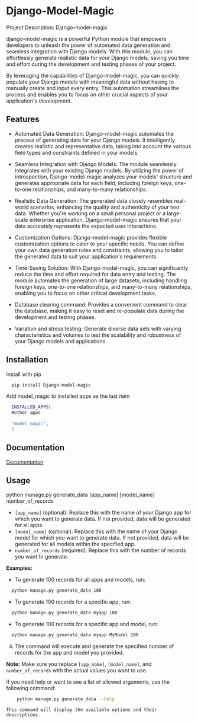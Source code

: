 # Django-Model-Magic

Project Description: Django-model-magic

django-model-magic is a powerful Python module that empowers developers to unleash the power of automated data generation and seamless integration with Django models. With this module, you can effortlessly generate realistic data for your Django models, saving you time and effort during the development and testing phases of your project.

By leveraging the capabilities of Django-model-magic, you can quickly populate your Django models with meaningful data without having to manually create and input every entry. This automation streamlines the process and enables you to focus on other crucial aspects of your application's development.

## Features

- Automated Data Generation: Django-model-magic automates the process of generating data for your Django models. It intelligently creates realistic and representative data, taking into account the various field types and constraints defined in your models.

- Seamless Integration with Django Models: The module seamlessly integrates with your existing Django models. By utilizing the power of introspection, Django-model-magic analyzes your models' structure and generates appropriate data for each field, including foreign keys, one-to-one relationships, and many-to-many relationships.

- Realistic Data Generation: The generated data closely resembles real-world scenarios, enhancing the quality and authenticity of your test data. Whether you're working on a small personal project or a large-scale enterprise application, Django-model-magic ensures that your data accurately represents the expected user interactions.

- Customization Options: Django-model-magic provides flexible customization options to cater to your specific needs. You can define your own data generation rules and constraints, allowing you to tailor the generated data to suit your application's requirements.

- Time-Saving Solution: With Django-model-magic, you can significantly reduce the time and effort required for data entry and testing. The module automates the generation of large datasets, including handling foreign keys, one-to-one relationships, and many-to-many relationships, enabling you to focus on other critical development tasks.

- Database clearing command: Provides a convenient command to clear the database, making it easy to reset and re-populate data during the development and testing phases.

- Variation and stress testing: Generate diverse data sets with varying characteristics and volumes to test the scalability and robustness of your Django models and applications.

## Installation

Install with pip

```bash
  pip install Django-model-magic
```

Add model_magic  to installed apps as the last item

```bash
  INSTALLED_APPS[
  #other apps
  
  "model_magic",
  ]
```


## Documentation

[Documentation](https://django-model-magic.readthedocs.io/en/latest/introduction.html)

## Usage
python manage.py generate_data [app_name] [model_name] number_of_records

- `[app_name]` (optional): Replace this with the name of your Django app for which you want to generate data. If not provided, data will be generated for all apps.
- `[model_name]` (optional): Replace this with the name of your Django model for which you want to generate data. If not provided, data will be generated for all models within the specified app.
- `number_of_records` (required): Replace this with the number of records you want to generate.

**Examples:**

- To generate 100 records for all apps and models, run:

```bash
  python manage.py generate_data 100
```

- To generate 100 records for a specific app, run:

```bash
  python manage.py generate_data myapp 100
```

- To generate 100 records for a specific app and model, run:

```bash
  python manage.py generate_data myapp MyModel 100
```

4. The command will execute and generate the specified number of records for the app and model you provided.

**Note:** Make sure you replace `[app_name]`, `[model_name]`, and `number_of_records` with the actual values you want to use.


If you need help or want to see a list of allowed arguments, use the following command:

```bash
    python manage.py generate_data --help
```

    This command will display the available options and their descriptions.


